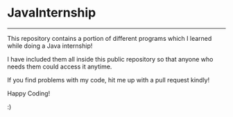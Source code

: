 # JavaInternship

-------------------

This repository contains a portion of different programs which I learned while doing a Java internship!

I have included them all inside this public repository so that anyone who needs them could access it anytime.

If you find problems with my code, hit me up with a pull request kindly!

Happy Coding!

:)
